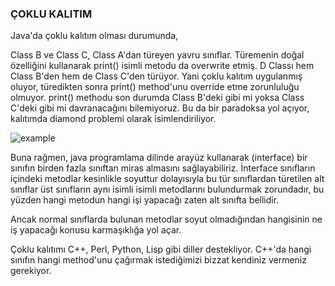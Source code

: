 ### ÇOKLU KALITIM

Java'da çoklu kalıtım olması durumunda,


Class B ve Class C, Class A'dan türeyen yavru sınıflar. Türemenin doğal özelliğini kullanarak print() isimli metodu da overwrite etmiş. D Classı  hem Class B'den hem de Class C'den türüyor. Yani çoklu kalıtım uygulanmış oluyor, türedikten sonra  print() method'unu override etme zorunluluğu olmuyor.  print() methodu son durumda Class B'deki gibi mi yoksa Class C'deki gibi mi davranacağını bilemiyoruz. Bu da bir paradoksa yol açıyor, kalıtımda diamond problemi olarak isimlendiriliyor.

![example](https://user-images.githubusercontent.com/81576354/152664088-aa397ddc-a90e-4ac3-a213-d5220c1a03ea.png)

Buna rağmen, java programlama dilinde arayüz kullanarak (interface) bir sınıfın birden fazla sınıftan miras almasını sağlayabiliriz. İnterface sınıfların içindeki metodlar kesinlikle soyuttur dolayısıyla bu tür sınıflardan türetilen alt sınıflar üst sınıfların aynı isimli isimli metodlarını bulundurmak zorundadır, bu yüzden hangi metodun hangi işi yapacağı zaten alt sınıfta bellidir.

Ancak normal sınıflarda bulunan metodlar soyut olmadığından hangisinin ne iş yapacağı konusu karmaşıklığa yol açar.

Çoklu kalıtımı C++, Perl, Python, Lisp gibi diller destekliyor.
C++'da hangi sınıfın hangi method'unu çağırmak istediğimizi bizzat kendiniz vermeniz gerekiyor. 

